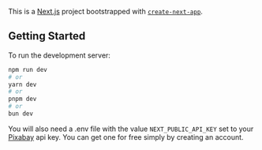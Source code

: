 This is a [Next.js](https://nextjs.org/) project bootstrapped with [`create-next-app`](https://github.com/vercel/next.js/tree/canary/packages/create-next-app).

## Getting Started

To run the development server:

```bash
npm run dev
# or
yarn dev
# or
pnpm dev
# or
bun dev
```

You will also need a .env file with the value `NEXT_PUBLIC_API_KEY` set to your [Pixabay](https://pixabay.com/api/docs/) api key. You can get one for free simply by creating an account.

